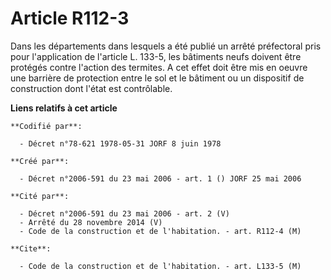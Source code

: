# Article R112-3

Dans les départements dans lesquels a été publié un arrêté préfectoral pris pour l'application de l'article L. 133-5, les
bâtiments neufs doivent être protégés contre l'action des termites. A cet effet doit être mis en oeuvre une barrière de
protection entre le sol et le bâtiment ou un dispositif de construction dont l'état est contrôlable.

**Liens relatifs à cet article**

	**Codifié par**:

	  - Décret n°78-621 1978-05-31 JORF 8 juin 1978

	**Créé par**:

	  - Décret n°2006-591 du 23 mai 2006 - art. 1 () JORF 25 mai 2006

	**Cité par**:

	  - Décret n°2006-591 du 23 mai 2006 - art. 2 (V)
	  - Arrêté du 28 novembre 2014 (V)
	  - Code de la construction et de l'habitation. - art. R112-4 (M)

	**Cite**:

	  - Code de la construction et de l'habitation. - art. L133-5 (M)
